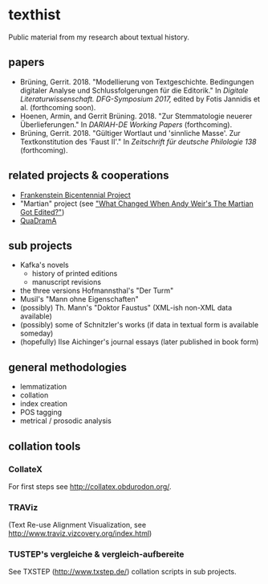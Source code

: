 # texthist

Public material from my research about textual history. 

## papers
* Brüning, Gerrit. 2018. "Modellierung von Textgeschichte. Bedingungen digitaler Analyse und Schlussfolgerungen für die Editorik." In _Digitale Literaturwissenschaft. DFG-Symposium
2017,_ edited by Fotis Jannidis et al. (forthcoming soon).
* Hoenen, Armin, and Gerrit Brüning. 2018. "Zur Stemmatologie neuerer Überlieferungen." In _DARIAH-DE Working Papers_ (forthcoming).
* Brüning, Gerrit. 2018. "Gültiger Wortlaut und 'sinnliche Masse'. Zur Textkonstitution des 'Faust II'." In _Zeitschrift für deutsche Philologie 138_ (forthcoming).

## related projects & cooperations
* [Frankenstein Bicentennial Project](http://slides.com/elisabeshero-bondar/mla_bicentfrank#/)
* "Martian" project (see ["What Changed When Andy Weir's The Martian Got Edited?"](https://dh2017.adho.org/abstracts/317/317.pdf))
* [QuaDramA](https://github.com/quadrama) 

## sub projects
* Kafka's novels
  * history of printed editions
  * manuscript revisions 
* the three versions Hofmannsthal's "Der Turm"
* Musil's "Mann ohne Eigenschaften"
* (possibly) Th. Mann's "Doktor Faustus" (XML-ish non-XML data available)
* (possibly) some of Schnitzler's works (if data in textual form is available someday)
* (hopefully) Ilse Aichinger's journal essays (later published in book form)  

## general methodologies
* lemmatization
* collation
* index creation
* POS tagging
* metrical / prosodic analysis

## collation tools

### CollateX
For first steps see http://collatex.obdurodon.org/.

### TRAViz
(Text Re-use Alignment Visualization, see http://www.traviz.vizcovery.org/index.html)

### TUSTEP's vergleiche & vergleich-aufbereite
See TXSTEP (http://www.txstep.de/) collation scripts in sub projects. 
